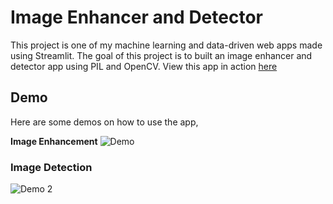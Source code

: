 # Image Enhancer and Detector
This project is one of my machine learning and data-driven web apps made using Streamlit. The goal of this project is to built an image enhancer and detector app using PIL and OpenCV. View this app in action [here](https://img-enhancer-and-detector.herokuapp.com)

## Demo
Here are some demos on how to use the app,

**Image Enhancement**
![Demo](https://github.com/richardcsuwandi/img-enhancer-and-detector/blob/master/demo1.gif?raw=true)

### Image Detection
![Demo 2](https://github.com/richardcsuwandi/img-enhancer-and-detector/blob/master/demo2.gif?raw=true)
